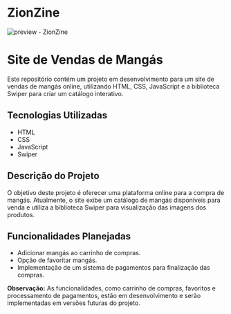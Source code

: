 # ZionZine

![preview - ZionZine](https://github.com/UlloaJr/ZionZine/assets/108245001/cdf6417a-8dac-4c48-b63c-630e07064f48)

# Site de Vendas de Mangás

Este repositório contém um projeto em desenvolvimento para um site de vendas de mangás online, utilizando HTML, CSS, JavaScript e a biblioteca Swiper para criar um catálogo interativo.

## Tecnologias Utilizadas

- HTML
- CSS
- JavaScript
- Swiper

## Descrição do Projeto

O objetivo deste projeto é oferecer uma plataforma online para a compra de mangás. Atualmente, o site exibe um catálogo de mangás disponíveis para venda e utiliza a biblioteca Swiper para visualização das imagens dos produtos.

## Funcionalidades Planejadas

- Adicionar mangás ao carrinho de compras.
- Opção de favoritar mangás.
- Implementação de um sistema de pagamentos para finalização das compras.

**Observação:** As funcionalidades, como carrinho de compras, favoritos e processamento de pagamentos, estão em desenvolvimento e serão implementadas em versões futuras do projeto.

